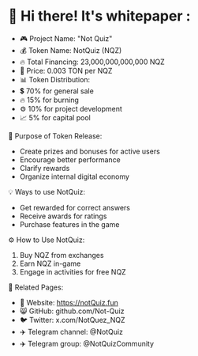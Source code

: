 # 👋 Hi there! It's whitepaper :

- 🎮 Project Name: "Not Quiz"
- 💰 Token Name: NotQuiz (NQZ)
- 🔥 Total Financing: 23,000,000,000,000 NQZ
- 💱 Price: 0.003 TON per NQZ
- 📊 Token Distribution:
- 💲 70% for general sale
- 🔥 15% for burning
- ⚙️ 10% for project development
- 📈 5% for capital pool

🎯 Purpose of Token Release:
- Create prizes and bonuses for active users
- Encourage better performance
- Clarify rewards
- Organize internal digital economy

💡 Ways to use NotQuiz:
- Get rewarded for correct answers
- Receive awards for ratings
- Purchase features in the game

⚙️ How to Use NotQuiz:
1. Buy NQZ from exchanges
2. Earn NQZ in-game
3. Engage in activities for free NQZ

🔗 Related Pages:
- 🔮 Website: https://notQuiz.fun
- 😸 GitHub: github.com/Not-Quiz
- 🐦 Twitter: x.com/NotQuez_NQZ
- ✈️ Telegram channel: @NotQuiz
- ✈️ Telegram group: @NotQuizCommunity

